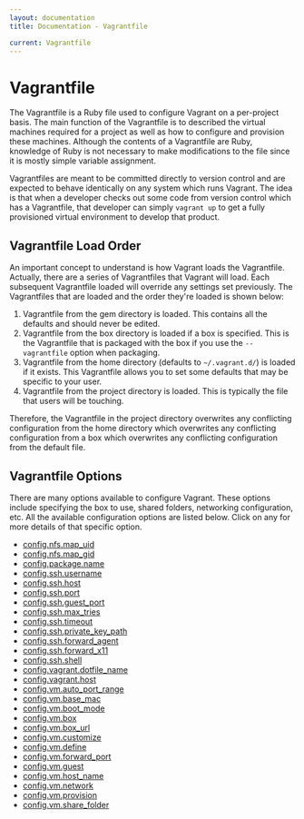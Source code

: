 ```yaml
---
layout: documentation
title: Documentation - Vagrantfile

current: Vagrantfile
---
```

# Vagrantfile

The Vagrantfile is a Ruby file used to configure Vagrant on a per-project basis.
The main function of the Vagrantfile is to described the virtual machines required
for a project as well as how to configure and provision these machines. Although
the contents of a Vagrantfile are Ruby, knowledge of Ruby is not necessary to make
modifications to the file since it is mostly simple variable assignment.

Vagrantfiles are meant to be committed directly to version control and are expected
to behave identically on any system which runs Vagrant. The idea is that when a
developer checks out some code from version control which has a Vagrantfile, that
developer can simply `vagrant up` to get a fully provisioned virtual environment
to develop that product.

## Vagrantfile Load Order

An important concept to understand is how Vagrant loads the Vagrantfile. Actually,
there are a series of Vagrantfiles that Vagrant will load. Each subsequent Vagrantfile
loaded will override any settings set previously. The Vagrantfiles that are loaded
and the order they're loaded is shown below:

1. Vagrantfile from the gem directory is loaded. This contains all the defaults
  and should never be edited.
1. Vagrantfile from the box directory is loaded if a box is specified. This is the
   Vagrantfile that is packaged with the box if you use the `--vagrantfile` option
   when packaging.
1. Vagrantfile from the home directory (defaults to `~/.vagrant.d/`) is loaded if it exists.
   This Vagrantfile allows you to set some defaults that may be specific to your
   user.
1. Vagrantfile from the project directory is loaded. This is typically the
   file that users will be touching.

Therefore, the Vagrantfile in the project directory overwrites any conflicting
configuration from the home directory which overwrites any conflicting configuration
from a box which overwrites any conflicting configuration from the default file.

## Vagrantfile Options

There are many options available to configure Vagrant. These options include specifying
the box to use, shared folders, networking configuration, etc. All the available
configuration options are listed below. Click on any for more details of that specific
option.

<ul class="nav nav-tabs nav-stacked">
	<li><a href="/v1/docs/config/nfs/map_uid.html">config.nfs.map_uid</a></li>
	<li><a href="/v1/docs/config/nfs/map_gid.html">config.nfs.map_gid</a></li>
	<li><a href="/v1/docs/config/package/name.html">config.package.name</a></li>
	<li><a href="/v1/docs/config/ssh/username.html">config.ssh.username</a></li>
	<li><a href="/v1/docs/config/ssh/host.html">config.ssh.host</a></li>
	<li><a href="/v1/docs/config/ssh/port.html">config.ssh.port</a></li>
	<li><a href="/v1/docs/config/ssh/guest_port.html">config.ssh.guest_port</a></li>
	<li><a href="/v1/docs/config/ssh/max_tries.html">config.ssh.max_tries</a></li>
	<li><a href="/v1/docs/config/ssh/timeout.html">config.ssh.timeout</a></li>
	<li><a href="/v1/docs/config/ssh/private_key_path.html">config.ssh.private_key_path</a></li>
	<li><a href="/v1/docs/config/ssh/forward_agent.html">config.ssh.forward_agent</a></li>
	<li><a href="/v1/docs/config/ssh/forward_x11.html">config.ssh.forward_x11</a></li>
	<li><a href="/v1/docs/config/ssh/shell.html">config.ssh.shell</a></li>
	<li><a href="/v1/docs/config/vagrant/dotfile_name.html">config.vagrant.dotfile_name</a></li>
	<li><a href="/v1/docs/config/vagrant/host.html">config.vagrant.host</a></li>
	<li><a href="/v1/docs/config/vm/auto_port_range.html">config.vm.auto_port_range</a></li>
	<li><a href="/v1/docs/config/vm/base_mac.html">config.vm.base_mac</a></li>
	<li><a href="/v1/docs/config/vm/boot_mode.html">config.vm.boot_mode</a></li>
	<li><a href="/v1/docs/config/vm/box.html">config.vm.box</a></li>
	<li><a href="/v1/docs/config/vm/box_url.html">config.vm.box_url</a></li>
	<li><a href="/v1/docs/config/vm/customize.html">config.vm.customize</a></li>
	<li><a href="/v1/docs/config/vm/define.html">config.vm.define</a></li>
	<li><a href="/v1/docs/config/vm/forward_port.html">config.vm.forward_port</a></li>
	<li><a href="/v1/docs/config/vm/guest.html">config.vm.guest</a></li>
	<li><a href="/v1/docs/config/vm/host_name.html">config.vm.host_name</a></li>
	<li><a href="/v1/docs/config/vm/network.html">config.vm.network</a></li>
	<li><a href="/v1/docs/config/vm/provision.html">config.vm.provision</a></li>
	<li><a href="/v1/docs/config/vm/share_folder.html">config.vm.share_folder</a></li>
</ul>
